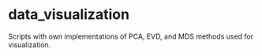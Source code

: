 # data_visualization
Scripts with own implementations of PCA, EVD, and MDS methods used for visualization.
